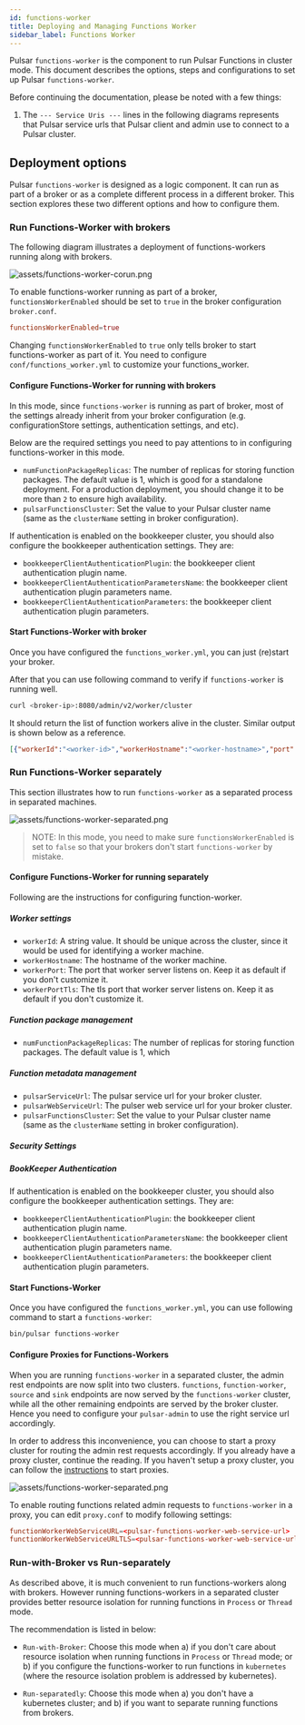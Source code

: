 ```yaml
---
id: functions-worker
title: Deploying and Managing Functions Worker
sidebar_label: Functions Worker
---
```


Pulsar `functions-worker` is the component to run Pulsar Functions in cluster mode.
This document describes the options, steps and configurations to set up Pulsar
`functions-worker`.

Before continuing the documentation, please be noted with a few things:

1. The `--- Service Uris ---` lines in the following diagrams represents that Pulsar
   service urls that Pulsar client and admin use to connect to a Pulsar cluster.
   
## Deployment options

Pulsar `functions-worker` is designed as a logic component. It can run as part of
a broker or as a complete different process in a different broker. This section
explores these two different options and how to configure them.

### Run Functions-Worker with brokers

The following diagram illustrates a deployment of functions-workers running along with
brokers.

![assets/functions-worker-corun.png](assets/functions-worker-corun.png)

To enable functions-worker running as part of a broker, `functionsWorkerEnabled` should
be set to `true` in the broker configuration `broker.conf`.

```conf
functionsWorkerEnabled=true
```

Changing `functionsWorkerEnabled` to `true` only tells broker to start functions-worker
as part of it. You need to configure `conf/functions_worker.yml` to customize your functions_worker.

#### Configure Functions-Worker for running with brokers

In this mode, since `functions-worker` is running as part of broker, most of the settings
already inherit from your broker configuration (e.g. configurationStore settings, authentication settings, and etc).

Below are the required settings you need to pay attentions to in configuring functions-worker in this mode.

- `numFunctionPackageReplicas`: The number of replicas for storing function packages. The default value is 1, which
  is good for a standalone deployment. For a production deployment, you should change it to be more than `2` to ensure
  high availability.
- `pulsarFunctionsCluster`: Set the value to your Pulsar cluster name (same as the `clusterName` setting in broker configuration).


If authentication is enabled on the bookkeeper cluster, you should also configure the bookkeeper authentication settings.
They are:

- `bookkeeperClientAuthenticationPlugin`: the bookkeeper client authentication plugin name.
- `bookkeeperClientAuthenticationParametersName`: the bookkeeper client authentication plugin parameters name.
- `bookkeeperClientAuthenticationParameters`: the bookkeeper client authentication plugin parameters.

#### Start Functions-Worker with broker

Once you have configured the `functions_worker.yml`, you can just (re)start your broker. 

After that you can use following command to verify if `functions-worker` is running well.

```bash
curl <broker-ip>:8080/admin/v2/worker/cluster
```

It should return the list of function workers alive in the cluster. Similar output is shown below as a reference. 

```json
[{"workerId":"<worker-id>","workerHostname":"<worker-hostname>","port":8080}]
```

### Run Functions-Worker separately

This section illustrates how to run `functions-worker` as a separated process in separated machines.

![assets/functions-worker-separated.png](assets/functions-worker-separated.png)

> NOTE: In this mode, you need to make sure `functionsWorkerEnabled` is set to `false` so that your brokers
don't start `functions-worker` by mistake.

#### Configure Functions-Worker for running separately

Following are the instructions for configuring function-worker.

##### Worker settings

- `workerId`: A string value. It should be unique across the cluster, since it would be used for identifying a worker
  machine.
- `workerHostname`: The hostname of the worker machine.
- `workerPort`: The port that worker server listens on. Keep it as default if you don't customize it.
- `workerPortTls`: The tls port that worker server listens on. Keep it as default if you don't customize it.

##### Function package management

- `numFunctionPackageReplicas`: The number of replicas for storing function packages. The default value is 1, which

##### Function metadata management

- `pulsarServiceUrl`: The pulsar service url for your broker cluster.
- `pulsarWebServiceUrl`: The pulser web service url for your broker cluster.
- `pulsarFunctionsCluster`: Set the value to your Pulsar cluster name (same as the `clusterName` setting in broker configuration).

##### Security Settings

##### BookKeeper Authentication

If authentication is enabled on the bookkeeper cluster, you should also configure the bookkeeper authentication settings.
They are:

- `bookkeeperClientAuthenticationPlugin`: the bookkeeper client authentication plugin name.
- `bookkeeperClientAuthenticationParametersName`: the bookkeeper client authentication plugin parameters name.
- `bookkeeperClientAuthenticationParameters`: the bookkeeper client authentication plugin parameters.

#### Start Functions-Worker

Once you have configured the `functions_worker.yml`, you can use following command to start a `functions-worker`:

```bash
bin/pulsar functions-worker
```

#### Configure Proxies for Functions-Workers

When you are running `functions-worker` in a separated cluster, the admin rest endpoints are now
split into two clusters. `functions`, `function-worker`, `source` and `sink` endpoints are now served
by the `functions-worker` cluster, while all the other remaining endpoints are served by the broker cluster.
Hence you need to configure your `pulsar-admin` to use the right service url accordingly.

In order to address this inconvenience, you can choose to start a proxy cluster for routing the admin rest
requests accordingly. If you already have a proxy cluster, continue the reading. If you haven't setup a proxy
cluster, you can follow the [instructions](http://pulsar.apache.org/docs/en/administration-proxy/) to start proxies.    

![assets/functions-worker-separated.png](assets/functions-worker-separated-proxy.png)

To enable routing functions related admin requests to `functions-worker` in a proxy, you can edit `proxy.conf` to modify
following settings:

```conf
functionWorkerWebServiceURL=<pulsar-functions-worker-web-service-url>
functionWorkerWebServiceURLTLS=<pulsar-functions-worker-web-service-url>
```

### Run-with-Broker vs Run-separately

As described above, it is much convenient to run functions-workers along with brokers. However running functions-workers
in a separated cluster provides better resource isolation for running functions in `Process` or `Thread` mode.

The recommendation is listed in below:

- `Run-with-Broker`: Choose this mode when a) if you don't care about resource isolation when running functions in
  `Process` or `Thread` mode; or b) if you configure the functions-worker to run functions in `kubernetes` (where the 
  resource isolation problem is addressed by kubernetes).
  
- `Run-separatedly`: Choose this mode when a) you don't have a kubernetes cluster; and b) if you want to separate
  running functions from brokers.
